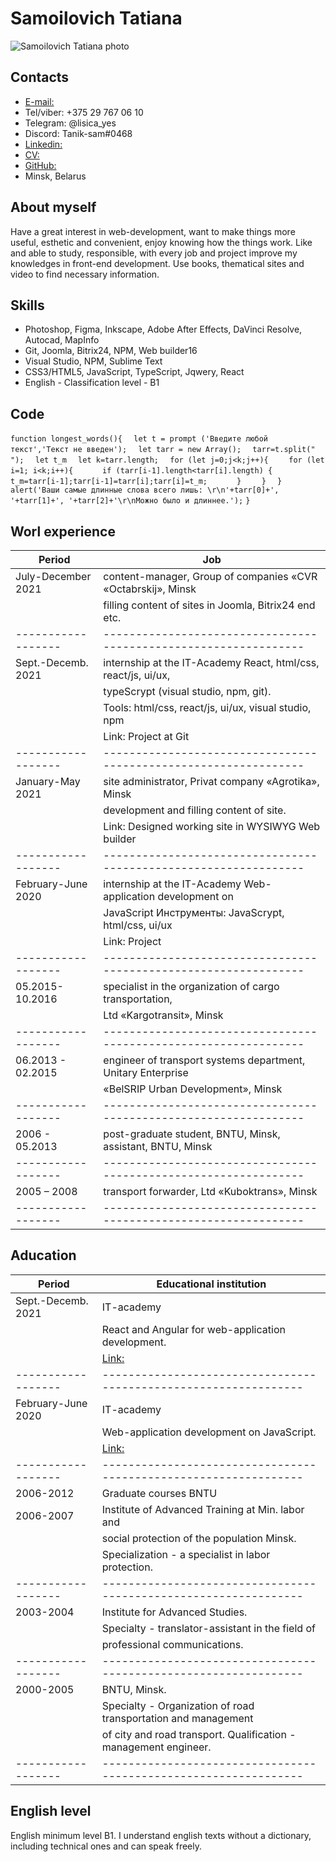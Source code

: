 # Samoilovich Tatiana


![Samoilovich Tatiana photo](https://drive.google.com/file/d/1mP9pMPGjfanhrYl7Qs_PXN9yzVxp2K2F/view?usp=sharing "Samoilovich Tatiana")

## Contacts
- [E-mail:](mailto:tanik.sam1@gmail.com "e-mail")
- Tel/viber: +375 29 767 06 10
- Telegram: @lisica_yes
- Discord: Tanik-sam#0468
- [Linkedin:](https://www.linkedin.com/in/%D1%82%D0%B0%D1%82%D1%8C%D1%8F%D0%BD%D0%B0-%D1%81%D0%B0%D0%BC%D0%BE%D0%B9%D0%BB%D0%BE%D0%B2%D0%B8%D1%87-7888a61b0?lipi=urn%3Ali%3Apage%3Ad_flagship3_profile_view_base_contact_details%3BPw5mkLjzR5KpbMPEAUGDyQ%3D%3D "Linkedin Tatiana Samoilovich") 
- [CV:](https://drive.google.com/file/d/1KfkzBcLxHt_k7jtYuDpJhmnriGsTQSh9/view?usp=sharing "CV")
- [GitHub:](https://github.com/Tanik-sam "GitHub Tanik-sam")
- Minsk, Belarus


## About myself

Have a great interest in web-development, want  to make things more useful, esthetic and  convenient, enjoy knowing how the things work. Like  and able to study, responsible, with every job and project  improve my knowledges in front-end development. Use books, thematical  sites and video to find necessary information.

## Skills

- Photoshop, Figma, Inkscape, Adobe After Effects, DaVinci Resolve, Autocad, MapInfo
- Git, Joomla, Bitrix24, NPM, Web builder16
- Visual Studio, NPM, Sublime Text
- СSS3/HTML5, JavaScript, TypeScript, Jqwery, React
- English - Classification level - B1


## Code

`function longest_words(){`
`  let t = prompt ('Введите любой текст','Текст не введен');`
`  let tarr = new Array();`
`  tarr=t.split(" ");`
`  let t_m`
`  let k=tarr.length;`
`  for (let j=0;j<k;j++){`
`    for (let i=1; i<k;i++){`
`      if (tarr[i-1].length<tarr[i].length) {`
`        t_m=tarr[i-1];tarr[i-1]=tarr[i];tarr[i]=t_m; `
`      }`
`    }`
`  }`
`  alert('Ваши самые длинные слова всего лишь: \r\n'+tarr[0]+', '+tarr[1]+', '+tarr[2]+'\r\nМожно было и длиннее.');`
`}`

## Worl experience


|       Period     |                             Job                                | 
|------------------|----------------------------------------------------------------|
|July-December 2021|content-manager, Group of companies «CVR «Octabrskij», Minsk    |
|                  |filling content of sites in Joomla, Bitrix24 end etc.           |
|------------------|----------------------------------------------------------------|
|Sept.-Decemb. 2021|internship at the IT-Academy React, html/css, react/js, ui/ux,  | 
|                  |typeScrypt (visual studio, npm, git).                           |        
|                  |Tools: html/css, react/js, ui/ux, visual studio, npm            |
|                  |Link:  Project at Git                                           |
|------------------|----------------------------------------------------------------|
|January-May 2021  |site administrator, Privat company «Agrotika», Minsk            |
|                  |development and filling content of site.                        |
|                  |Link: Designed working site in WYSIWYG Web builder              |
|------------------|----------------------------------------------------------------|
|February-June 2020|internship at the IT-Academy Web-application development on     |
|                  |JavaScript Инструменты: JavaScrypt, html/css, ui/ux             |
|                  |Link: Project                                                   |
|------------------|----------------------------------------------------------------|
|05.2015-10.2016   |specialist in the organization of cargo transportation,         |
|                  |Ltd «Kargotransit», Minsk                                       |
|------------------|----------------------------------------------------------------|
|06.2013 - 02.2015 |engineer of transport systems department, Unitary Enterprise    |
|                  |«BelSRIP Urban Development», Minsk                              |
|------------------|----------------------------------------------------------------|
|2006 - 05.2013    |post-graduate student, BNTU, Minsk, аssistant, BNTU, Minsk      |
|------------------|----------------------------------------------------------------|
|2005 – 2008       |transport  forwarder, Ltd «Kuboktrans», Minsk                   |
|------------------|----------------------------------------------------------------|


## Aducation

|       Period     |              Educational institution                           |
|------------------|----------------------------------------------------------------|
|Sept.-Decemb. 2021|IT-academy                                                      |
|                  |React and Angular for web-application development.              |
|                  |[Link:](https://drive.google.com/file/d/1kIzjI-KDQcgd6wXB9bEpV5FupJKC-OJl/view?usp=sharing "Certificate")|
|------------------|----------------------------------------------------------------|
|February-June 2020|IT-academy                                                      |
|                  |Web-application development on JavaScript. 
|                  |[Link:](https://drive.google.com/file/d/1FFwPUD08vijEHnXtF3pbzq4PCL-cJ50v/view?usp=sharing "Certificate.")|
|------------------|----------------------------------------------------------------|
|2006-2012         |Graduate courses BNTU                                           |
|2006-2007         |Institute of Advanced Training at Min. labor and                |
|                  |social protection of the population Minsk.                      |
|                  |Specialization - a specialist in labor protection.              |
|------------------|----------------------------------------------------------------|
|2003-2004       |Institute for Advanced Studies.                                 |
|                  |Specialty - translator-assistant in the field of                | 
|                  |professional communications.                                    |
|------------------|----------------------------------------------------------------|
|2000-2005         |BNTU, Minsk.                                                    |
|                  |Specialty - Organization of road transportation and management  |
|                  |of city and road transport. Qualification - management engineer.|
|------------------|----------------------------------------------------------------|


## English level
English minimum level B1. I understand english texts without a dictionary, including technical ones and can speak freely.


